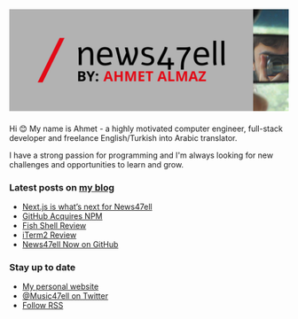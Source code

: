 ## [![Music47ell header](https://github.com/Music47ell/Music47ell/blob/main/assets/github-header.png)](https://www.news47ell.com)

Hi 😊 My name is Ahmet - a highly motivated computer engineer, full-stack developer and freelance English/Turkish into Arabic translator.

I have a strong passion for programming and I'm always looking for new challenges and opportunities to learn and grow.

### Latest posts on [my blog](https://www.news47ell.com)

<!-- BLOG-POST-LIST:START -->
- [Next.js is what’s next for News47ell](https://www.news47ell.com/blog/nextjs-news47ell-github-public)
- [GitHub Acquires NPM](https://www.news47ell.com/blog/github-acquires-npm)
- [Fish Shell Review](https://www.news47ell.com/blog/fish-shell-review)
- [iTerm2 Review](https://www.news47ell.com/blog/iterm2-terminal-app-macos)
- [News47ell Now on GitHub](https://www.news47ell.com/blog/news47ell-now-on-github)
<!-- BLOG-POST-LIST:END -->

### Stay up to date

- [My personal website](https://news47ell.com/)
- [@Music47ell on Twitter](https://twitter.com/Music47ell)
- [Follow RSS](https://www.news47ell.com/feed)